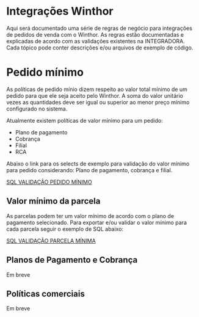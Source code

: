# Integrações Winthor

Aqui será documentado uma série de regras de negócio para integrações de pedidos de venda com o Winthor. As regras estão documentadas e explicadas de acordo com as validações existentes na INTEGRADORA. Cada tópico pode conter descrições e/ou arquivos de exemplo de código.


# Pedido mínimo

As políticas de pedido mínio dizem respeito ao valor total mínimo de um pedido para que ele seja aceito pelo Winthor. A soma do valor unitário vezes as quantidades deve ser igual ou superior ao menor preço mínimo configurado no sistema.

Atualmente existem políticas de valor mínimo para um pedido:

 - Plano de pagamento
 - Cobrança
 -  Filial
 - RCA

Abaixo o link para os selects de exemplo para validação do valor mínimo para pedido considerando: Plano de pagamento, cobrança e filial.

[SQL VALIDAÇÃO PEDIDO MÍNIMO](https://github.com/Incitte/amorix-winthor-integration/blob/main/sql/valor_minimo_pedido.sql)

## Valor mínimo da parcela

As parcelas podem ter um valor mínimo de acordo com o plano de pagamento selecionado.  Para exportar e/ou validar o valor mínimo para cada parcela seguir o exemplo de SQL abaixo:

[SQL VALIDAÇÃO PARCELA MÍNIMA](https://github.com/Incitte/amorix-winthor-integration/blob/main/sql/valor_minimo_parcela.sql)

## Planos de Pagamento e Cobrança

Em breve

## Políticas comerciais

Em breve